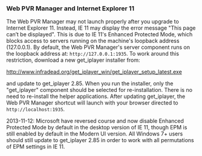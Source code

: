 ### Web PVR Manager and Internet Explorer 11

The Web PVR Manager may not launch properly after you upgrade to Internet Explorer 11.  Instead, IE 11 may display the error message "This page can’t be displayed".  This is due to IE 11's Enhanced Protected Mode, which blocks access to servers running on the machine's loopback address (127.0.0.1).  By default, the Web PVR Manager's server component runs on the loopback address at: `http://127.0.0.1:1935`.  To work around this restriction, download a new get_iplayer installer from:

<http://www.infradead.org/get_iplayer_win/get_iplayer_setup_latest.exe>

and update to get_iplayer 2.85.  When you run the installer, only the "get_iplayer" component should be selected for re-installation.  There is no need to re-install the helper applications.  After updating get_iplayer, the Web PVR Manager shortcut will launch with your browser directed to `http://localhost:1935`.

2013-11-12: Microsoft have reversed course and now disable Enhanced Protected Mode by default in the desktop version  of IE 11, though EPM is still enabled by default in the Modern UI version.  All Windows 7+ users should still update to get_iplayer 2.85 in order to work with all permutations of EPM settings in IE 11.